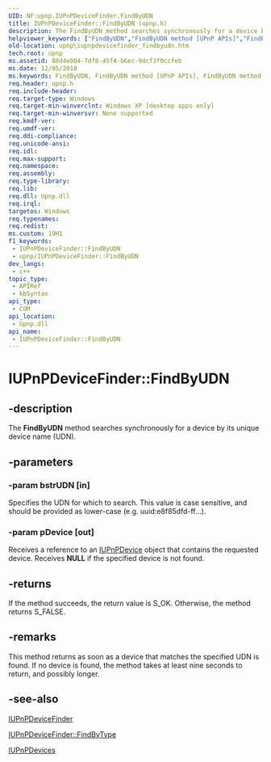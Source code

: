```yaml
---
UID: NF:upnp.IUPnPDeviceFinder.FindByUDN
title: IUPnPDeviceFinder::FindByUDN (upnp.h)
description: The FindByUDN method searches synchronously for a device by its unique device name (UDN).
helpviewer_keywords: ["FindByUDN","FindByUDN method [UPnP APIs]","FindByUDN method [UPnP APIs]","IUPnPDeviceFinder interface","IUPnPDeviceFinder interface [UPnP APIs]","FindByUDN method","IUPnPDeviceFinder.FindByUDN","IUPnPDeviceFinder::FindByUDN","_upnp_iupnpdevicefinder_findbyudn","upnp.iupnpdevicefinder_findbyudn","upnp/IUPnPDeviceFinder::FindByUDN"]
old-location: upnp\iupnpdevicefinder_findbyudn.htm
tech.root: upnp
ms.assetid: 88d4e004-7df8-45f4-b6ec-9dcf3f0ccfeb
ms.date: 12/05/2018
ms.keywords: FindByUDN, FindByUDN method [UPnP APIs], FindByUDN method [UPnP APIs],IUPnPDeviceFinder interface, IUPnPDeviceFinder interface [UPnP APIs],FindByUDN method, IUPnPDeviceFinder.FindByUDN, IUPnPDeviceFinder::FindByUDN, _upnp_iupnpdevicefinder_findbyudn, upnp.iupnpdevicefinder_findbyudn, upnp/IUPnPDeviceFinder::FindByUDN
req.header: upnp.h
req.include-header: 
req.target-type: Windows
req.target-min-winverclnt: Windows XP [desktop apps only]
req.target-min-winversvr: None supported
req.kmdf-ver: 
req.umdf-ver: 
req.ddi-compliance: 
req.unicode-ansi: 
req.idl: 
req.max-support: 
req.namespace: 
req.assembly: 
req.type-library: 
req.lib: 
req.dll: Upnp.dll
req.irql: 
targetos: Windows
req.typenames: 
req.redist: 
ms.custom: 19H1
f1_keywords:
 - IUPnPDeviceFinder::FindByUDN
 - upnp/IUPnPDeviceFinder::FindByUDN
dev_langs:
 - c++
topic_type:
 - APIRef
 - kbSyntax
api_type:
 - COM
api_location:
 - Upnp.dll
api_name:
 - IUPnPDeviceFinder::FindByUDN
---
```


# IUPnPDeviceFinder::FindByUDN


## -description

The 
<b>FindByUDN</b> method searches synchronously for a device by its unique device name (UDN).

## -parameters

### -param bstrUDN [in]

Specifies the UDN for which to search. This value is case sensitive, and should be provided as  lower-case (e.g. uuid:e8f85dfd-ff...).

### -param pDevice [out]

Receives a reference to an 
<a href="/windows/desktop/api/upnp/nn-upnp-iupnpdevice">IUPnPDevice</a> object that contains the requested device. Receives <b>NULL</b> if the specified device is not found.

## -returns

If the method succeeds, the return value is S_OK. Otherwise, the method returns S_FALSE.

## -remarks

This method returns as soon as a device that matches the specified UDN is found. If no device is found, the method takes at least nine seconds to return, and possibly longer.

## -see-also

<a href="/windows/desktop/api/upnp/nn-upnp-iupnpdevicefinder">IUPnPDeviceFinder</a>



<a href="/windows/desktop/api/upnp/nf-upnp-iupnpdevicefinder-findbytype">IUPnPDeviceFinder::FindByType</a>



<a href="/windows/desktop/api/upnp/nn-upnp-iupnpdevices">IUPnPDevices</a>

